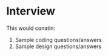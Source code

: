# Interview

This would conatin:
  1. Sample coding questions/answers
  2. Sample design questions/answers 
